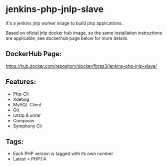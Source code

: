 # jenkins-php-jnlp-slave

It's a jenkins jnlp worker image to build php applications.

Based on oficial jnlp docker hub image, so the same installation instructions are applicable, see dockerhub page below for more details.

## DockerHub Page:
https://hub.docker.com/repository/docker/fbraz3/jenkins-php-jnlp-slave/

## Features:
- Php-Cli
- Xdebug
- MySQL Client
- Git
- unzip & unrar
- Composer
- Symphony Cli

## Tags:
- Each PHP version is tagged with its own number
- Latest = PHP7.4
